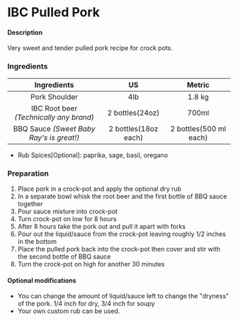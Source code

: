 IBC Pulled Pork
===============

#### Description
Very sweet and tender pulled pork recipe for crock pots.

### Ingredients

|Ingredients                               | US                   | Metric                 |
|:----------------------------------------:|:--------------------:|:----------------------:|
| Pork Shoulder                            | 4lb                  | 1.8 kg                 |
| IBC Root beer _(Technically any brand)_  | 2 bottles(24oz)      | 700ml                  |
| BBQ Sauce _(Sweet Baby Ray's is great!)_ | 2 bottles(18oz each) | 2 bottles(500 ml each) |

* Rub Spices[Optional]: paprika, sage, basil, oregano

### Preparation

1. Place pork in a crock-pot and apply the optional dry rub
2. In a separate bowl whisk the root beer and the first bottle of BBQ sauce together
3. Pour sauce mixture into crock-pot
4. Turn crock-pot on low for 8 hours
5. After 8 hours take the pork out and pull it apart with forks
6. Pour out the liquid/sauce from the crock-pot leaving roughly 1/2 inches in the bottom
7. Place the pulled pork back into the crock-pot then cover and stir with the second bottle of BBQ sauce
8. Turn the crock-pot on high for another 30 minutes

#### Optional modifications
* You can change the amount of liquid/sauce left to change the "dryness" of the pork. 1/4 inch for dry, 3/4 inch for soupy
* Your own custom rub can be used.